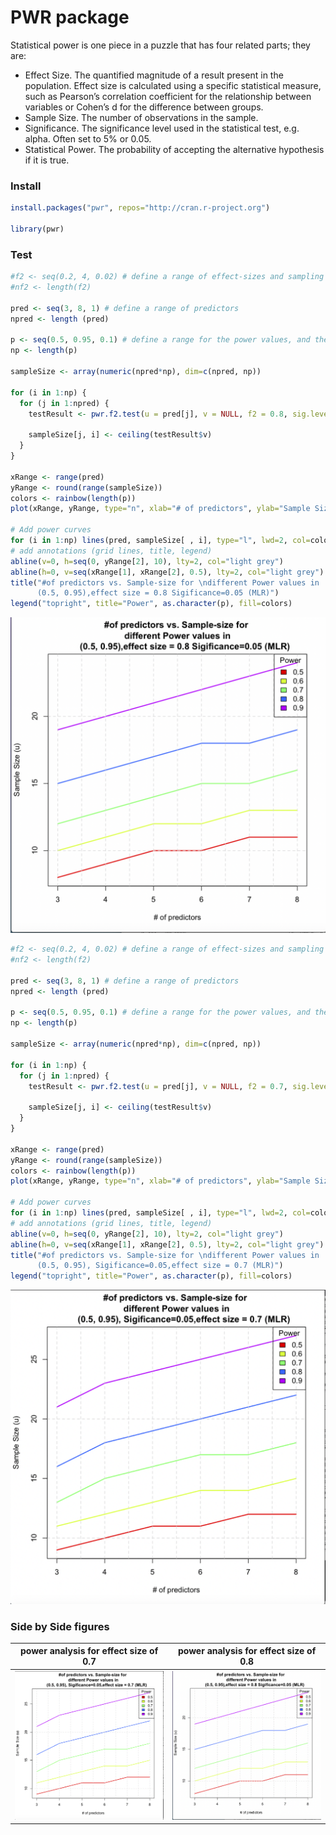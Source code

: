 # PWR package

Statistical power is one piece in a puzzle that has four related parts; they are:

  * Effect Size. The quantified magnitude of a result present in the population. Effect size is calculated using a specific statistical measure, such as Pearson’s correlation coefficient for the relationship between variables or Cohen’s d for the difference between groups.
  * Sample Size. The number of observations in the sample.
  * Significance. The significance level used in the statistical test, e.g. alpha. Often set to 5% or 0.05.
  * Statistical Power. The probability of accepting the alternative hypothesis if it is true.


### Install

```R
install.packages("pwr", repos="http://cran.r-project.org")

library(pwr)
```

### Test

```R
#f2 <- seq(0.2, 4, 0.02) # define a range of effect-sizes and sampling rate within this range
#nf2 <- length(f2)

pred <- seq(3, 8, 1) # define a range of predictors
npred <- length (pred)

p <- seq(0.5, 0.95, 0.1) # define a range for the power values, and their sampling rate
np <- length(p)

sampleSize <- array(numeric(npred*np), dim=c(npred, np))

for (i in 1:np) {
  for (j in 1:npred) {
    testResult <- pwr.f2.test(u = pred[j], v = NULL, f2 = 0.8, sig.level = 0.05, power = p[i])  # effect size = 0.8

    sampleSize[j, i] <- ceiling(testResult$v)
  }
}

xRange <- range(pred)
yRange <- round(range(sampleSize))
colors <- rainbow(length(p))
plot(xRange, yRange, type="n", xlab="# of predictors", ylab="Sample Size (u)")

# Add power curves
for (i in 1:np) lines(pred, sampleSize[ , i], type="l", lwd=2, col=colors[i])
# add annotations (grid lines, title, legend)
abline(v=0, h=seq(0, yRange[2], 10), lty=2, col="light grey")
abline(h=0, v=seq(xRange[1], xRange[2], 0.5), lty=2, col="light grey")
title("#of predictors vs. Sample-size for \ndifferent Power values in
      (0.5, 0.95),effect size = 0.8 Sigificance=0.05 (MLR)")
legend("topright", title="Power", as.character(p), fill=colors)
```

![effectsizeOF0.08](./assets/effect_0.8.png)



```R
#f2 <- seq(0.2, 4, 0.02) # define a range of effect-sizes and sampling rate within this range
#nf2 <- length(f2)

pred <- seq(3, 8, 1) # define a range of predictors
npred <- length (pred)

p <- seq(0.5, 0.95, 0.1) # define a range for the power values, and their sampling rate
np <- length(p)

sampleSize <- array(numeric(npred*np), dim=c(npred, np))

for (i in 1:np) {
  for (j in 1:npred) {
    testResult <- pwr.f2.test(u = pred[j], v = NULL, f2 = 0.7, sig.level = 0.05, power = p[i])  # effect size = 0.7

    sampleSize[j, i] <- ceiling(testResult$v)
  }
}

xRange <- range(pred)
yRange <- round(range(sampleSize))
colors <- rainbow(length(p))
plot(xRange, yRange, type="n", xlab="# of predictors", ylab="Sample Size (u)")

# Add power curves
for (i in 1:np) lines(pred, sampleSize[ , i], type="l", lwd=2, col=colors[i])
# add annotations (grid lines, title, legend)
abline(v=0, h=seq(0, yRange[2], 10), lty=2, col="light grey")
abline(h=0, v=seq(xRange[1], xRange[2], 0.5), lty=2, col="light grey")
title("#of predictors vs. Sample-size for \ndifferent Power values in
      (0.5, 0.95), Sigificance=0.05,effect size = 0.7 (MLR)")
legend("topright", title="Power", as.character(p), fill=colors)

```

![effect-sizeOF0.07](./assets/effect_0.7.png)


### Side by Side figures

power analysis for effect size of 0.7 | power analysis for effect size of 0.8
:------:|:------:
![effect-sizeOF0.07](./assets/effect_0.7.png) |![effect-sizeOF0.08](./assets/effect_0.8.png)
